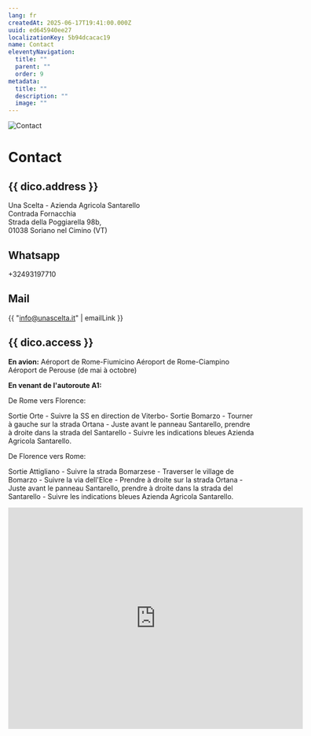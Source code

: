 ```yaml
---
lang: fr
createdAt: 2025-06-17T19:41:00.000Z
uuid: ed645940ee27
localizationKey: 5b94dcacac19
name: Contact
eleventyNavigation:
  title: ""
  parent: ""
  order: 9
metadata:
  title: ""
  description: ""
  image: ""
---
```


![Contact](/_images/Eric-et-Karima-ombre.webp)

# Contact

## {{ dico.address }}

Una Scelta - Azienda Agricola Santarello  
Contrada Fornacchia  
Strada della Poggiarella 98b,  
01038 Soriano nel Cimino (VT)

## Whatsapp

+32493197710

## Mail

{{ "info@unascelta.it" | emailLink }}

## {{ dico.access }}

**En avion:**
Aéroport de Rome-Fiumicino
Aéroport de Rome-Ciampino
Aéroport de Perouse (de mai à octobre)

**En venant de l'autoroute A1:**

De Rome vers Florence:

Sortie Orte - Suivre la SS en direction de Viterbo- Sortie Bomarzo - Tourner à gauche sur la strada Ortana - Juste avant le panneau Santarello, prendre à droite dans la strada del Santarello - Suivre les indications bleues Azienda Agricola Santarello.

De Florence vers Rome:

Sortie Attigliano - Suivre la strada Bomarzese - Traverser le village de Bomarzo - Suivre la via dell'Elce - Prendre à droite sur la strada Ortana - Juste avant le panneau Santarello, prendre à droite dans la strada del Santarello - Suivre les indications bleues Azienda Agricola Santarello.

<p>
  <iframe src="https://www.google.com/maps/embed?pb=!1m18!1m12!1m3!1d1581254.1125289383!2d12.210320036403628!3d42.48155266934161!2m3!1f0!2f0!3f0!3m2!1i1024!2i768!4f13.1!3m3!1m2!1s0x132f29a57bdd2061%3A0xb5dccfdc37fed7c0!2sUna%20Scelta%20(Az.Agr.Santarello)!5e0!3m2!1sen!2sbe!4v1750453240340!5m2!1sen!2sbe" width="600" height="450" style="border:0;" allowfullscreen="" loading="lazy" referrerpolicy="no-referrer-when-downgrade"></iframe>
</p>
